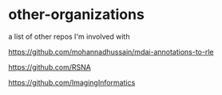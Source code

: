# other-organizations
a list of other repos I'm involved with


https://github.com/mohannadhussain/mdai-annotations-to-rle

https://github.com/RSNA


https://github.com/ImagingInformatics
